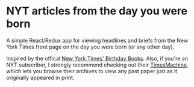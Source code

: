 # NYT articles from the day you were born

A simple React/Redux app for viewing headlines and briefs from the New York Times front page on the day you were born (or any other day).

Inspired by the offical [New York Times' Birthday Books](https://www.nytimes.com/store/the-ultimate-birthday-book-the-times-of-your-life-nsap2176.html). Also, if you're an NYT subscriber, I strongly recommend checking out their [TimesMachine](https://timesmachine.nytimes.com/browser/), which lets you browse their archives to view any past paper just as it originally appeared in print.
